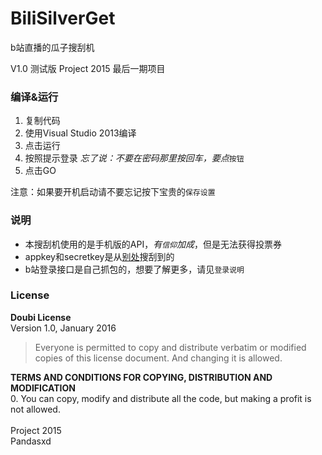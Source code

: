 # BiliSilverGet
b站直播的瓜子搜刮机

V1.0 测试版
Project 2015 最后一期项目

### 编译&运行
1. 复制代码
2. 使用Visual Studio 2013编译
3. 点击运行
4. 按照提示登录 *忘了说：不要在密码那里按回车，要点*`按钮`
5. 点击GO

注意：如果要开机启动请不要忘记按下宝贵的`保存设置`

### 说明
- 本搜刮机使用的是手机版的API，*有`信仰`加成*，但是无法获得投票券
- appkey和secretkey是从[别处](https://github.com/cnbeining/bilibili-grab-silver/blob/master/autograb.py)搜刮到的
- b站登录接口是自己抓包的，想要了解更多，请见`登录说明`

### License

**Doubi License**
<br/>
Version 1.0, January 2016

> Everyone is permitted to copy and distribute verbatim or modified copies of this license document.
And changing it is allowed.

**TERMS AND CONDITIONS FOR COPYING, DISTRIBUTION AND MODIFICATION**
<br/>
0. You can copy, modify and distribute all the code, but making a profit is not allowed.
<br/><br/>
Project 2015<br/>
Pandasxd

